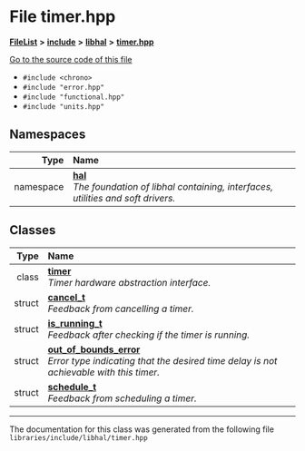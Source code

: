

# File timer.hpp



[**FileList**](files.md) **>** [**include**](dir_cba0faac6e93618a6e2539705915bd70.md) **>** [**libhal**](dir_c21661262b37aa135a14febc024e67d7.md) **>** [**timer.hpp**](libhal_2timer_8hpp.md)

[Go to the source code of this file](libhal_2timer_8hpp_source.md)



* `#include <chrono>`
* `#include "error.hpp"`
* `#include "functional.hpp"`
* `#include "units.hpp"`













## Namespaces

| Type | Name |
| ---: | :--- |
| namespace | [**hal**](namespacehal.md) <br>_The foundation of libhal containing, interfaces, utilities and soft drivers._  |


## Classes

| Type | Name |
| ---: | :--- |
| class | [**timer**](classhal_1_1timer.md) <br>_Timer hardware abstraction interface._  |
| struct | [**cancel\_t**](structhal_1_1timer_1_1cancel__t.md) <br>_Feedback from cancelling a timer._  |
| struct | [**is\_running\_t**](structhal_1_1timer_1_1is__running__t.md) <br>_Feedback after checking if the timer is running._  |
| struct | [**out\_of\_bounds\_error**](structhal_1_1timer_1_1out__of__bounds__error.md) <br>_Error type indicating that the desired time delay is not achievable with this timer._  |
| struct | [**schedule\_t**](structhal_1_1timer_1_1schedule__t.md) <br>_Feedback from scheduling a timer._  |



















































------------------------------
The documentation for this class was generated from the following file `libraries/include/libhal/timer.hpp`

